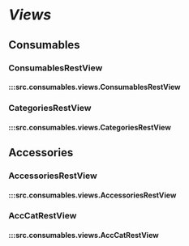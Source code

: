 # ***Views***

## Consumables

### ConsumablesRestView
#### :::src.consumables.views.ConsumablesRestView

### CategoriesRestView
#### :::src.consumables.views.CategoriesRestView

## Accessories

### AccessoriesRestView
#### :::src.consumables.views.AccessoriesRestView

### AccCatRestView
#### :::src.consumables.views.AccCatRestView
